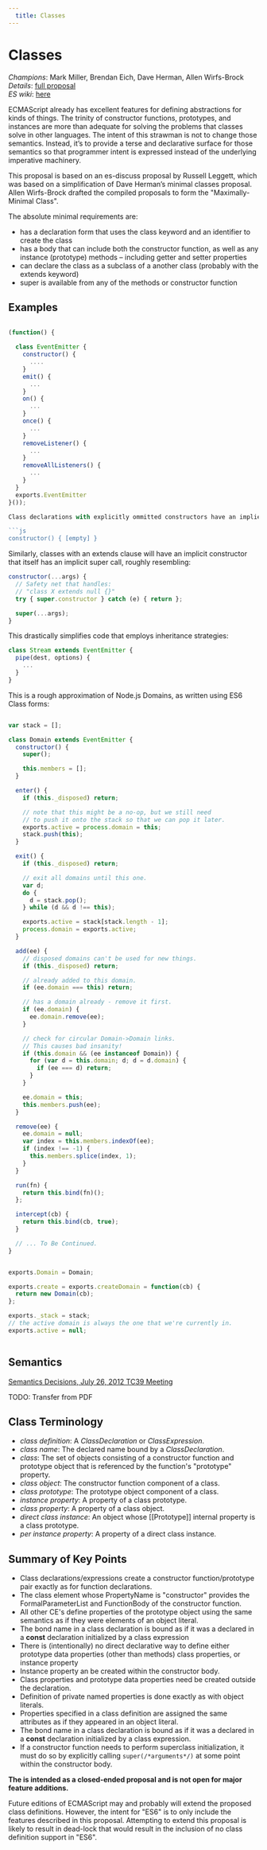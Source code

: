```yaml
---
  title: Classes
---
```


# Classes

*Champions*: Mark Miller, Brendan Eich, Dave Herman, Allen Wirfs-Brock<br/>
*Details*: [full proposal](details)<br/>
*ES wiki*: [here](http://wiki.ecmascript.org/doku.php?id=strawman:maximally_minimal_classes)


ECMAScript already has excellent features for defining abstractions for kinds of things. The trinity of constructor functions, prototypes, and instances are more than adequate for solving the problems that classes solve in other languages. The intent of this strawman is not to change those semantics. Instead, it’s to provide a terse and declarative surface for those semantics so that programmer intent is expressed instead of the underlying imperative machinery.


This proposal is based on an es-discuss proposal by Russell Leggett, which was based on a simplification of Dave Herman’s minimal classes proposal. Allen Wirfs-Brock drafted the compiled proposals to form the "Maximally-Minimal Class".

The absolute minimal requirements are:

- has a declaration form that uses the class keyword and an identifier to create the class
- has a body that can include both the constructor function, as well as any instance (prototype) methods – including getter and setter properties
- can declare the class as a subclass of a another class (probably with the extends keyword)
- super is available from any of the methods or constructor function



## Examples


```js

(function() {

  class EventEmitter {
    constructor() {
      ....
    }
    emit() {
      ...
    }
    on() {
      ...
    }
    once() {
      ...
    }
    removeListener() {
      ...
    }
    removeAllListeners() {
      ...
    }
  }
  exports.EventEmitter
}());

Class declarations with explicitly ommitted constructors have an implied constructor:

```js
constructor() { [empty] }
```

Similarly, classes with an extends clause will have an implicit constructor that itself has an implicit super call, roughly resembling:

```js
constructor(...args) {
  // Safety net that handles:
  // "class X extends null {}"
  try { super.constructor } catch (e) { return };

  super(...args);
}
```

This drastically simplifies code that employs inheritance strategies:


```js
class Stream extends EventEmitter {
  pipe(dest, options) {
    ...
  }
}
```


This is a rough approximation of Node.js Domains, as written using ES6 Class forms:

```js

var stack = [];

class Domain extends EventEmitter {
  constructor() {
    super();

    this.members = [];
  }

  enter() {
    if (this._disposed) return;

    // note that this might be a no-op, but we still need
    // to push it onto the stack so that we can pop it later.
    exports.active = process.domain = this;
    stack.push(this);
  }

  exit() {
    if (this._disposed) return;

    // exit all domains until this one.
    var d;
    do {
      d = stack.pop();
    } while (d && d !== this);

    exports.active = stack[stack.length - 1];
    process.domain = exports.active;
  }

  add(ee) {
    // disposed domains can't be used for new things.
    if (this._disposed) return;

    // already added to this domain.
    if (ee.domain === this) return;

    // has a domain already - remove it first.
    if (ee.domain) {
      ee.domain.remove(ee);
    }

    // check for circular Domain->Domain links.
    // This causes bad insanity!
    if (this.domain && (ee instanceof Domain)) {
      for (var d = this.domain; d; d = d.domain) {
        if (ee === d) return;
      }
    }

    ee.domain = this;
    this.members.push(ee);
  }

  remove(ee) {
    ee.domain = null;
    var index = this.members.indexOf(ee);
    if (index !== -1) {
      this.members.splice(index, 1);
    }
  }

  run(fn) {
    return this.bind(fn)();
  };

  intercept(cb) {
    return this.bind(cb, true);
  }

  // ... To Be Continued.
}


exports.Domain = Domain;

exports.create = exports.createDomain = function(cb) {
  return new Domain(cb);
};

exports._stack = stack;
// the active domain is always the one that we're currently in.
exports.active = null;



```


## Semantics

[Semantics Decisions, July 26, 2012 TC39 Meeting](http://wiki.ecmascript.org/lib/exe/fetch.php?id=strawman%3Amaximally_minimal_classes&cache=cache&media=strawman:maxminclasssemantics.pdf)

TODO: Transfer from PDF

## Class Terminology

- *class definition*: A *ClassDeclaration* or *ClassExpression*.
- *class name*: The declared name bound by a *ClassDeclaration*.
- *class*:  The set of objects consisting of a constructor function and prototype object that is referenced by the function's "prototype" property.
- *class object*:  The constructor function component of a class.
- *class prototype*: The prototype object component of a class.
- *instance property*: A property of a class prototype.
- *class property*: A property of a class object.
- *direct class instance*: An object whose [[Prototype]] internal property is a class prototype.
- *per instance property*: A property of a direct class instance.



## Summary of Key Points

- Class declarations/expressions create a constructor function/prototype pair exactly as for function declarations.
- The class element whose PropertyName is "constructor" provides the FormalParameterList and FunctionBody of the constructor function.
- All other CE's define properties of the prototype object using the same semantics as if they were elements of an object literal.
- The bond name in a class declaration is bound as if it was a declared in a **const** declaration initialized by a class expression
- There is (intentionally) no direct declarative way to define either prototype data properties (other than methods) class properties, or instance property
- Instance property an be created within the constructor body.
- Class properties and prototype data properties need be created outside the declaration.
- Definition of private named properties is done exactly as with object literals.
- Properties specified in a class definition are assigned the same attributes as if they appeared in an object literal.
- The bond name in a class declaration is bound as if it was a declared in a **const** declaration initialized by a class expression.
- If a constructor function needs to perform superclass initialization, it must do so by explicitly calling `super(/*arguments*/)` at some point within the constructor body.

**The is intended as a closed-ended proposal and is not open for major feature additions.**

Future editions of ECMAScript may and probably will extend the proposed class definitions.  However, the intent for  "ES6" is to only include the features described in this proposal. Attempting to extend this proposal is likely to result in dead-lock that would result in the inclusion of no class definition support in "ES6".
